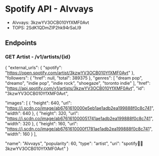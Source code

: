 # Spotify API - Alvvays

  - Alvvays: 3kzwYV3OCB010YfXMF0Avt
  - TOPS: 2SdK1QDmZIP2hk94rSaLl9

## Endpoints 

### GET Artist - /v1/artists/{id}

{
  "external_urls": {
    "spotify": "https://open.spotify.com/artist/3kzwYV3OCB010YfXMF0Avt"
  },
  "followers": {
    "href": null,
    "total": 389375
  },
  "genres": [
    "dream pop",
    "dreamo",
    "indie pop",
    "indie rock",
    "shoegaze",
    "toronto indie"
  ],
  "href": "https://api.spotify.com/v1/artists/3kzwYV3OCB010YfXMF0Avt",
  "id": "3kzwYV3OCB010YfXMF0Avt",

  "images": [
    {
      "height": 640,
      "url": "https://i.scdn.co/image/ab6761610000e5eb1ae1adb2ea199888f0c8c741",
      "width": 640
    },
    {
      "height": 320,
      "url": "https://i.scdn.co/image/ab676161000051741ae1adb2ea199888f0c8c741",
      "width": 320
    },
    {
      "height": 160,
      "url": "https://i.scdn.co/image/ab6761610000f1781ae1adb2ea199888f0c8c741",
      "width": 160
    }
  ],

  "name": "Alvvays",
  "popularity": 60,
  "type": "artist",
  "uri": "spotify:artist:3kzwYV3OCB010YfXMF0Avt"
}